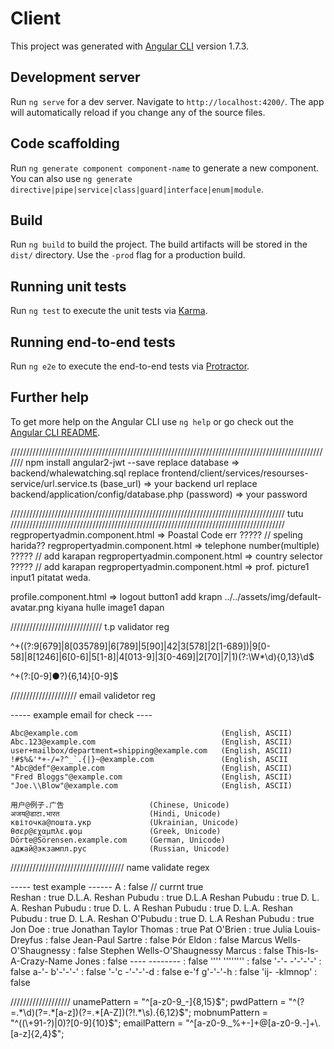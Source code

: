 # Client

This project was generated with [Angular CLI](https://github.com/angular/angular-cli) version 1.7.3.

## Development server

Run `ng serve` for a dev server. Navigate to `http://localhost:4200/`. The app will automatically reload if you change any of the source files.

## Code scaffolding

Run `ng generate component component-name` to generate a new component. You can also use `ng generate directive|pipe|service|class|guard|interface|enum|module`.

## Build

Run `ng build` to build the project. The build artifacts will be stored in the `dist/` directory. Use the `-prod` flag for a production build.

## Running unit tests

Run `ng test` to execute the unit tests via [Karma](https://karma-runner.github.io).

## Running end-to-end tests

Run `ng e2e` to execute the end-to-end tests via [Protractor](http://www.protractortest.org/).

## Further help

To get more help on the Angular CLI use `ng help` or go check out the [Angular CLI README](https://github.com/angular/angular-cli/blob/master/README.md).



















///////////////////////////////////////////////////////////////////////////////////////////////////////
npm install angular2-jwt --save
replace database => backend/whalewatching.sql
replace frontend/client/services/resourses-service/url.service.ts (base_url) => your backend url 
replace backend/application/config/database.php (password) => your password


///////////////////////////////////////////////////////////////////////////////////////
tutu
///////////////////////////////////////////////////////////////////////////////////////
regpropertyadmin.component.html => Poastal Code err ????? // speling harida??
regpropertyadmin.component.html => telephone number(multiple)  ????? // add karapan
regpropertyadmin.component.html => country selector  ????? // add karapan
regpropertyadmin.component.html => prof. picture1 input1 pitatat weda. 

profile.component.html => logout button1 add krapn
../../assets/img/default-avatar.png kiyana hulle image1 dapan



















/////////////////////////////
t.p validator reg 

^\+((?:9[679]|8[035789]|6[789]|5[90]|42|3[578]|2[1-689])|9[0-58]|8[1246]|6[0-6]|5[1-8]|4[013-9]|3[0-469]|2[70]|7|1)(?:\W*\d){0,13}\d$

^\+(?:[0-9]●?){6,14}[0-9]$




/////////////////////
email validetor reg

----- example email  for check ----

    Abc@example.com                                (English, ASCII)
    Abc.123@example.com                            (English, ASCII)
    user+mailbox/department=shipping@example.com   (English, ASCII)
    !#$%&'*+-/=?^_`.{|}~@example.com               (English, ASCII    "Abc@def"@example.com                          (English, ASCII)
    "Fred Bloggs"@example.com                      (English, ASCII)
    "Joe.\\Blow"@example.com                       (English, ASCII)

    用户@例子.广告                   (Chinese, Unicode)
    अजय@डाटा.भारत                    (Hindi, Unicode)
    квіточка@пошта.укр             (Ukrainian, Unicode)
    θσερ@εχαμπλε.ψομ               (Greek, Unicode)
    Dörte@Sörensen.example.com     (German, Unicode)
    аджай@экзампл.рус              (Russian, Unicode)

////////////////////////////////////
name validate regex

----- test example ------
A                                   : false // currnt true  
Reshan                              : true
D.L.A. Reshan Pubudu                : true
D.L.A Reshan Pubudu                 : true
D. L. A. Reshan Pubudu              : true
D. L. A Reshan Pubudu               : true
D. L.A. Reshan Pubudu               : true
D. L.A. Reshan O'Pubudu             : true
D. L.A Reshan Pubudu                : true
Jon Doe                             : true
Jonathan Taylor Thomas              : true
Pat O'Brien                         : true
Julia Louis-Dreyfus                 : false
Jean-Paul Sartre                    : false
Þór Eldon                           : false
Marcus Wells-O'Shaugnessy           : false
Stephen Wells-O'Shaugnessy Marcus   : false
This-Is-A-Crazy-Name Jones          : false
---- --------                       : false
'''' ''''''''                       : false
'-'- -'-'-'-'                       : false
a-'- b'-'-'-'                       : false
'-'c -'-'-'-d                       : false
e-'f g'-'-'-h                       : false
'ij- -klmnop'                       : false




///////////////////
    unamePattern = "^[a-z0-9_-]{8,15}$";
    pwdPattern = "^(?=.*\d)(?=.*[a-z])(?=.*[A-Z])(?!.*\s).{6,12}$";
    mobnumPattern = "^((\\+91-?)|0)?[0-9]{10}$"; 
    emailPattern = "^[a-z0-9._%+-]+@[a-z0-9.-]+\.[a-z]{2,4}$";